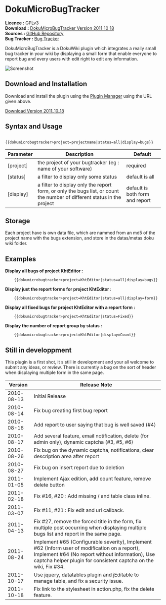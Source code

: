 DokuMicroBugTracker
=================
**Licence :** GPLv3  
**Download :** [DokuMicroBugTracker Version 2011_10_18](/downloads/dokumicrobugtracker_latest.zip)  
**Sources :** [GitHub Repository](https://github.com/khertan/dokumicrobugtracker)  
**Bug Tracker :** [Bug Tracker](https://github.com/khertan/DokuMicroBugTracker/issues)  

DokuMicroBugTracker is a DokuWiki plugin which integrates a really small bug tracker in your wiki by displaying a small form that enable everyone to report bug and every users with edit right to edit any information. 

![Screenshot](http://khertan.net/medias/dokumicrobugtracker_screenshot.png)

Download and Installation
----------------------

Download and install the plugin using the [Plugin Manager](http://www.dokuwiki.org/plugin:plugin) using the URL given above.

[Download Version 2011_10_18](http://khertan.net/downloads/dokumicrobugtracker_latest.zip)

Syntax and Usage
--------------

        {{dokumicrobugtracker>project=projectname|status=all|display=bugs}}

| Parameter  | Description                                                                                                             | Default                          |
|------------|-------------------------------------------------------------------------------------------------------------------------|----------------------------------|
| [project]  | the project of your bugtracker (eg : name of your software)                                                             | required                         |
| [status]   | a filter to display only some status                                                                                    | default is all                   |
| [display]  | a filter to display only the report form, or only the bugs list, or count the number of different status in the project | default is both form and report  |

Storage
------

Each project have is own data file, which are nammed from an md5 of the project name with the bugs extension, and store in the datas/metas doku wiki folder.

Examples
-------

**Display all bugs of project KhtEditor :**

        {{dokumicrobugtracker>project=KhtEditor|status=all|display=bugs}}
  
  
**Display just the report forms for project KhtEditor :**

        {{dokumicrobugtracker>project=KhtEditor|status=all|display=form}}
           
        
**Display all fixed bugs for project KhtEditor with a report form :**

        {{dokumicrobugtracker>project=KhtEditor|status=Fixed}}
          
          
**Display the number of report group by status :**

        {{dokumicrobugtracker>project=KhtEditor|display=Count}}
  
Still in developpment
-------------------

This plugin is a first shot, it s still in development and your all welcome to submit any ideas, or review.
There is currently a bug on the sort of header when displaying multiple form in the same page.

| Version            | Release Note            |
|--------------------|-------------------------|
| 2010-08-13 | Initial Release |
| 2010-08-14 | Fix bug creating first bug report |
| 2010-08-16 | Add report to user saying that bug is well saved (#4) |
| 2010-08-17 | Add several feature, email notification, delete (for admin only), dynamic captcha (#3, #5, #6) |
| 2010-08-26 | Fix bug on the dynamic captcha, notifications, clear description area after report |
| 2010-08-27 | Fix bug on insert report due to deletion |
| 2011-01-05 | Implement Ajax edition, add count feature, remove delete button |
| 2011-02-18 | Fix #16, #20 : Add missing / and table class inline. |
| 2011-03-07 | Fix #11, #21 : Fix edit and url callback. |
| 2011-04-13 | Fix #27, remove the forced title in the form, fix multiple post occurring when displaying multiple bugs list and report in the same page. |
| 2011-08-24 | Implement #65 (Configurable severity), Implement #62 (Inform user of modification on a report), Implement #64 (No report without information), Use captcha helper plugin for consistent captcha on the wiki, Fix #34. |
| 2011-10-17 | Use jquery, datatables plugin and jEditable to manage table, and fix a security issue. |
| 2011-10-18 | Fix link to the stylesheet in action.php, fix the delete feature. |
